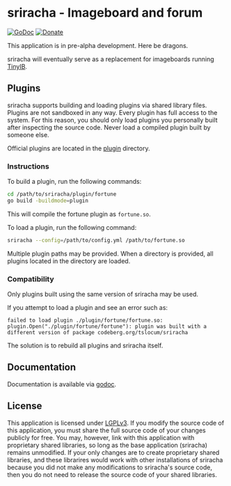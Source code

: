 # sriracha - Imageboard and forum
[![GoDoc](https://codeberg.org/tslocum/godoc-static/raw/branch/main/badge.svg)](https://pkg.go.dev/codeberg.org/tslocum/sriracha#section-documentation)
[![Donate](https://img.shields.io/liberapay/receives/rocket9labs.com.svg?logo=liberapay)](https://liberapay.com/rocket9labs.com)

This application is in pre-alpha development. Here be dragons.

sriracha will eventually serve as a replacement for imageboards running [TinyIB](https://codeberg.org/tslocum/tinyib).

## Plugins

sriracha supports building and loading plugins via shared library files. Plugins
are not sandboxed in any way. Every plugin has full access to the system. For
this reason, you should only load plugins you personally built after inspecting
the source code. Never load a compiled plugin built by someone else.

Official plugins are located in the [plugin](https://codeberg.org/tslocum/sriracha/src/branch/main/plugin)
directory.

### Instructions

To build a plugin, run the following commands:

```bash
cd /path/to/sriracha/plugin/fortune
go build -buildmode=plugin
```

This will compile the fortune plugin as `fortune.so`.

To load a plugin, run the following command:

```bash
sriracha --config=/path/to/config.yml /path/to/fortune.so
```

Multiple plugin paths may be provided. When a directory is provided, all plugins
located in the directory are loaded.

### Compatibility

Only plugins built using the same version of sriracha may be used.

If you attempt to load a plugin and see an error such as:

```
failed to load plugin ./plugin/fortune/fortune.so: plugin.Open("./plugin/fortune/fortune"): plugin was built with a different version of package codeberg.org/tslocum/sriracha
```

The solution is to rebuild all plugins and sriracha itself.

## Documentation

Documentation is available via [godoc](https://pkg.go.dev/codeberg.org/tslocum/sriracha#section-documentation).

## License

This application is licensed under [LGPLv3](https://codeberg.org/tslocum/sriracha/src/branch/main/LICENSE).
If you modify the source code of this application, you must share the full
source code of your changes publicly for free. You may, however, link with this
application with proprietary shared libraries, so long as the base application
(sriracha) remains unmodified. If your only changes are to create proprietary
shared libraries, and these librarires would work with other installations of
sriracha because you did not make any modifications to sriracha's source code,
then you do not need to release the source code of your shared libraries.
